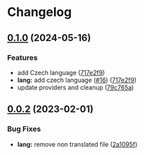 # Changelog

## [0.1.0](https://github.com/DexKit/open-nft-marketplace/compare/v0.0.2...v0.1.0) (2024-05-16)


### Features

* add Czech language ([717e2f9](https://github.com/DexKit/open-nft-marketplace/commit/717e2f977b3966ba74e029429ec71863f36e67be))
* **lang:** add czech language ([#16](https://github.com/DexKit/open-nft-marketplace/issues/16)) ([717e2f9](https://github.com/DexKit/open-nft-marketplace/commit/717e2f977b3966ba74e029429ec71863f36e67be))
* update providers and cleanup ([79c765a](https://github.com/DexKit/open-nft-marketplace/commit/79c765a8761bb27e272e304a64ea9eb572f7d55c))

## [0.0.2](https://github.com/DexKit/open-nft-marketplace/compare/v0.0.1...v0.0.2) (2023-02-01)


### Bug Fixes

* **lang:** remove non translated file ([2a1095f](https://github.com/DexKit/open-nft-marketplace/commit/2a1095f413e8c064967c96c710f2bf7b0c6797bc))
